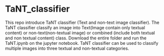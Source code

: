 # TaNT_classifier
This repo introduce TaNT classifier (Text and non-text image classifier). The TaNT classifier classify an image into Text(Image contain only textual content) or non-text(non-textual image) or combined (include both textual and non textual content) class.
Download the entire folder and run the TaNT.ipynb on the jupyter notebook.
TaNT classifier can be used to classify multiple images into three textual and non-textual categories.
